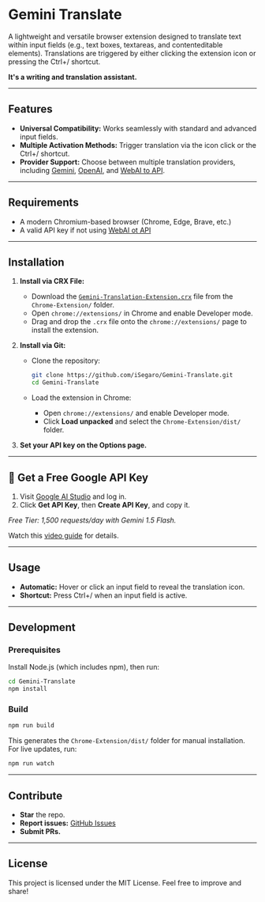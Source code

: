 # Gemini Translate

A lightweight and versatile browser extension designed to translate text within input fields (e.g., text boxes, textareas, and contenteditable elements). Translations are triggered by either clicking the extension icon or pressing the Ctrl+/ shortcut.

**It's a writing and translation assistant.**

---

## Features

- **Universal Compatibility:** Works seamlessly with standard and advanced input fields.
- **Multiple Activation Methods:** Trigger translation via the icon click or the Ctrl+/ shortcut.
- **Provider Support:** Choose between multiple translation providers, including [Gemini](https://gemini.com/), [OpenAI](https://chat.openai.com/), and [WebAI to API](https://github.com/Amm1rr/WebAI-to-API/).

---

## Requirements

- A modern Chromium-based browser (Chrome, Edge, Brave, etc.)
- A valid API key if not using [WebAI ot API](https://github.com/Amm1rr/WebAI-to-API/)

---

## Installation

1. **Install via CRX File:**

   - Download the [`Gemini-Translation-Extension.crx`](https://github.com/iSegaro/Gemini-Translate/raw/refs/heads/Dev/Chrome-Extension/dist.crx) file from the `Chrome-Extension/` folder.
   - Open `chrome://extensions/` in Chrome and enable Developer mode.
   - Drag and drop the `.crx` file onto the `chrome://extensions/` page to install the extension.

2. **Install via Git:**

   - Clone the repository:

     ```bash
     git clone https://github.com/iSegaro/Gemini-Translate.git
     cd Gemini-Translate
     ```

   - Load the extension in Chrome:
     - Open `chrome://extensions/` and enable Developer mode.
     - Click **Load unpacked** and select the `Chrome-Extension/dist/` folder.

3. **Set your API key on the Options page.**

---

## 🔑 Get a Free Google API Key

1. Visit [Google AI Studio](https://aistudio.google.com/apikey) and log in.
2. Click **Get API Key**, then **Create API Key**, and copy it.

_Free Tier: 1,500 requests/day with Gemini 1.5 Flash._

Watch this [video guide](https://www.youtube.com/watch?v=o-eyHCP5XwY&t=0) for details.

---

## Usage

- **Automatic:** Hover or click an input field to reveal the translation icon.
- **Shortcut:** Press Ctrl+/ when an input field is active.

---

## Development

### Prerequisites

Install Node.js (which includes npm), then run:

```bash
cd Gemini-Translate
npm install
```

### Build

```bash
npm run build
```

This generates the `Chrome-Extension/dist/` folder for manual installation.
For live updates, run:

```bash
npm run watch
```

---

## Contribute

- **Star** the repo.
- **Report issues:** [GitHub Issues](https://github.com/iSegaro/Gemini-Translate/issues)
- **Submit PRs.**

---

## License

This project is licensed under the MIT License.
Feel free to improve and share!
